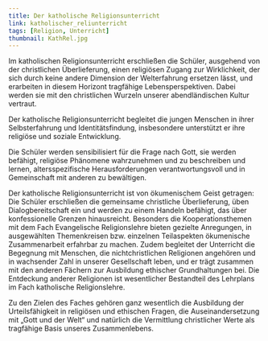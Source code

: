 ```yaml
---
title: Der katholische Religionsunterricht
link: katholischer_reliunterricht
tags: [Religion, Unterricht]
thumbnail: KathRel.jpg
---
```

<p>Im katholischen Religionsunterricht erschließen die Schüler, ausgehend von der christlichen Überlieferung, einen religiösen Zugang zur Wirklichkeit, der sich durch keine andere Dimension der Welterfahrung ersetzen lässt, und erarbeiten in diesem Horizont tragfähige Lebensperspektiven. Dabei werden sie mit den christlichen Wurzeln unserer abendländischen Kultur vertraut.</p>
<p>Der katholische Religionsunterricht begleitet die jungen Menschen in ihrer Selbsterfahrung und Identitätsfindung, insbesondere unterstützt er ihre religiöse und soziale Entwicklung.</p>
<p>Die Schüler werden sensibilisiert für die Frage nach Gott, sie werden befähigt, religiöse Phänomene wahrzunehmen und zu beschreiben und lernen, altersspezifische Herausforderungen verantwortungsvoll und in Gemeinschaft mit anderen zu bewältigen.</p>
<p>Der katholische Religionsunterricht ist von ökumenischem Geist getragen: Die Schüler erschließen die gemeinsame christliche Überlieferung, üben Dialogbereitschaft ein und werden zu einem Handeln befähigt, das über konfessionelle Grenzen hinausreicht. Besonders die Kooperationsthemen mit dem Fach Evangelische Religionslehre bieten gezielte Anregungen, in ausgewählten Themenkreisen bzw. einzelnen Teilaspekten ökumenische Zusammenarbeit erfahrbar zu machen. Zudem begleitet der Unterricht die Begegnung mit Menschen, die nichtchristlichen Religionen angehören und in wachsender Zahl in unserer Gesellschaft leben, und er trägt zusammen mit den anderen Fächern zur Ausbildung ethischer Grundhaltungen bei. Die Entdeckung anderer Religionen ist wesentlicher Bestandteil des Lehrplans im Fach katholische Religionslehre.</p>
<p>Zu den Zielen des Faches gehören ganz wesentlich die Ausbildung der Urteilsfähigkeit in religiösen und ethischen Fragen, die Auseinandersetzung mit „Gott und der Welt“ und natürlich die Vermittlung christlicher Werte als tragfähige Basis unseres Zusammenlebens.</p>